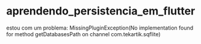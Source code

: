 # aprendendo_persistencia_em_flutter
estou com um problema: MissingPluginException(No implementation found for method getDatabasesPath on channel com.tekartik.sqflite)
